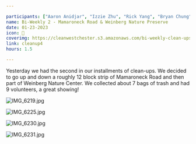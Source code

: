 ```yaml
---

participants: ["Aaron Anidjar", "Izzie Zhu", "Rick Yang", "Bryan Chung", "Linda Zhang", "Chloe Ji", "Kelly Deng", "Evan Lee", "Sophia Wu"]
name: Bi-Weekly 2 - Mamaroneck Road & Weinberg Nature Preserve
date: 01-23-2023
icon: 🌿
coverimg: https://cleanwestchester.s3.amazonaws.com/bi-weekly-clean-ups/cw4-1.jpg
link: cleanup4
hours: 1.5

---
```



Yesterday we had the second in our installments of clean-ups. We decided to go up and down a roughly 12 block strip of Mamaroneck Road and then part of Weinberg Nature Center. We collected about 7 bags of trash and had 9 volunteers, a great showing! 

![IMG_6219.jpg](https://s3.us-west-2.amazonaws.com/secure.notion-static.com/e2ff8742-1125-449a-8be9-a3902ce1538c/cw3-5.jpg?X-Amz-Algorithm=AWS4-HMAC-SHA256&X-Amz-Content-Sha256=UNSIGNED-PAYLOAD&X-Amz-Credential=AKIAT73L2G45EIPT3X45%2F20230205%2Fus-west-2%2Fs3%2Faws4_request&X-Amz-Date=20230205T171709Z&X-Amz-Expires=86400&X-Amz-Signature=8b162901e4ed52ee056df5c130f2f1c98cd52c5f12f6b61949bea932d87fa21b&X-Amz-SignedHeaders=host&response-content-disposition=filename%3D%22cw3-5.jpg%22&x-id=GetObject)

![IMG_6225.jpg](https://s3.us-west-2.amazonaws.com/secure.notion-static.com/89269870-68aa-4ec1-a021-7ec3e9bb6e90/cw3-8.jpg?X-Amz-Algorithm=AWS4-HMAC-SHA256&X-Amz-Content-Sha256=UNSIGNED-PAYLOAD&X-Amz-Credential=AKIAT73L2G45EIPT3X45%2F20230205%2Fus-west-2%2Fs3%2Faws4_request&X-Amz-Date=20230205T171720Z&X-Amz-Expires=86400&X-Amz-Signature=439c600f243b334a450ef2144ae4f5f57901e74a0897dad445b9c4c90584a643&X-Amz-SignedHeaders=host&response-content-disposition=filename%3D%22cw3-8.jpg%22&x-id=GetObject)

![IMG_6230.jpg](https://s3.us-west-2.amazonaws.com/secure.notion-static.com/14383230-c3c6-4f89-937e-731d0a90b920/cw3-6.jpg?X-Amz-Algorithm=AWS4-HMAC-SHA256&X-Amz-Content-Sha256=UNSIGNED-PAYLOAD&X-Amz-Credential=AKIAT73L2G45EIPT3X45%2F20230205%2Fus-west-2%2Fs3%2Faws4_request&X-Amz-Date=20230210T171731Z&X-Amz-Expires=604799&X-Amz-Signature=ad26c7d59a02c905a760215a3b2d40147991a8044821893e0f0a18170897a9f3&X-Amz-SignedHeaders=host&response-content-disposition=filename%3D%22cw3-6.jpg%22&x-id=GetObject)

![IMG_6231.jpg](https://s3.us-west-2.amazonaws.com/secure.notion-static.com/34492e8c-7689-4af8-afa9-dd396a575dce/cw3-7.jpg?X-Amz-Algorithm=AWS4-HMAC-SHA256&X-Amz-Content-Sha256=UNSIGNED-PAYLOAD&X-Amz-Credential=AKIAT73L2G45EIPT3X45%2F20230205%2Fus-west-2%2Fs3%2Faws4_request&X-Amz-Date=202305T171744Z&X-Amz-Expires=604799&X-Amz-Signature=308c8ca680611d38ab20598c444f6fecbcab588bf88f6bf2118f00f8056028be&X-Amz-SignedHeaders=host&response-content-disposition=filename%3D%22cw3-7.jpg%22&x-id=GetObject)
